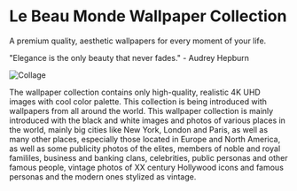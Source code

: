 # Le Beau Monde Wallpaper Collection

A premium quality, aesthetic wallpapers for every moment of your life.

"Elegance is the only beauty that never fades." - Audrey Hepburn

![Collage](https://github.com/infofintech/emporio/blob/main/emporio.collage.png?raw=true)

The wallpaper collection contains only high-quality, realistic 4K UHD images with cool color palette. This collection is being introduced with wallpapers from all around the world. This wallpaper collection is mainly introduced with the black and white images and photos of various places in the world, mainly big cities like New York, London and Paris, as well as many other places, especially those located in Europe and North America, as well as some publicity photos of the elites, members of noble and royal famililes, business and banking clans, celebrities, public personas and other famous people, vintage photos of XX century Hollywood icons and famous personas and the modern ones stylized as vintage.
